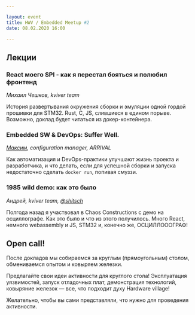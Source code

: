 ```yaml
---

layout: event
title: HWV / Embedded Meetup #2
date: 08.02.2020 16:00

---
```

## Лекции

### React моего SPI - как я перестал бояться и полюбил фронтенд
_Михаил Чешков, kviver team_

История развертывания окружения сборки и эмуляции одной гордой прошивки для STM32.
Rust, C, JS, слившиеся в едином порыве. Возможно, доклад будет читаться из докер-контейнера.

### Embedded SW & DevOps: Suffer Well.
_[Максим](https://github.com/approximatenumber), configuration manager, ARRIVAL_

Как автоматизация и DevOps-практики улучшают жизнь проекта и разработчика, и что делать, если для успешной сборки и запуска недостаточно сделать `docker run`, попивая смуззи.

### 1985 wild demo: как это было
_Андрей, kviver team, [@shitsch](tg://resolve/?domain=shitsch)_

Полгода назад я участвовал в Chaos Constructions с демо на осциллографе. Как это было и что из этого получилось. Много React, немного webassembly и JS, STM32 и, конечно же, ОСЦИЛЛОООГРАФ!

## Open call!

После докладов мы собираемся за круглым (прямоугольным) столом, обмениваемся опытом и ковыряем железки.

Предлагайте свои идеи активности для круглого стола! Эксплуатация уязвимостей, запуск отладочных плат, демонстрация технологий, ковыряние железок — все, что подходит духу Hardware village!

Желательно, чтобы вы сами представляли, что нужно для проведения активности.
